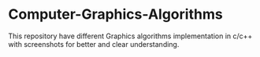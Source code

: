 # Computer-Graphics-Algorithms
This repository have different Graphics algorithms implementation in c/c++ with screenshots for better and clear understanding.

